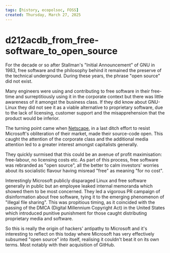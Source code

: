 ```yaml
---
tags: [history, ecopolsoc, FOSS]
created: Thursday, March 27, 2025
---
```


# d212acdb_from_free-software_to_open_source

For the decade or so after Stallman's "Initial Announcement" of GNU in 1983,
free software and the philosophy behind it remained the preserve of the
technical underground. During these years, the phrase "open source" did not
exist.

Many engineers were using and contributing to free software in their free-time
and surreptitiously using it in the corporate context but there was little
awareness of it amongst the business class. If they did know about GNU-Linux
they did not see it as a viable alternative to proprietary software, due to the
lack of licensing, customer support and the misapprehension that the product
would be inferior.

The turning point came when
[Netscape](./c301a0b3-1d8_Mosaic_Netscape_and_Browser_Wars.md), in a last ditch
effort to resist Microsoft's obliteration of their market, made their
source-code open. This caught the attention of the corporate class and the
additional media attention led to a greater interest amongst capitalists
generally.

They quickly surmised that this could be an avenue of profit maximisation:
free-labour, no licensing costs etc. As part of this process, free software was
rebranded as "open source", all the better to calm investors' worries about its
socialistic flavour having misread "free" as meaning "for no cost".

Interestingly Microsoft publicly disparaged Linux and free software generally in
public but an employee leaked internal memoranda which showed them to be most
concerned. They led a vigorous PR campaign of disinformation about free
software, tying it to the emerging phenomenon of "illegal file sharing". This
was propitious timing, as it coincided with the passing of the DMCA (Digital
Millennium Copyright Act) in the United States which introduced punitive
punishment for those caught distributing proprietary media and software.

So this is really the origin of hackers' antipathy to Microsoft and it's
interesting to reflect on this today where Microsoft has very effectively
subsumed "open source" into itself, realising it couldn't beat it on its own
terms. Most notably with their acquisition of GitHub.
